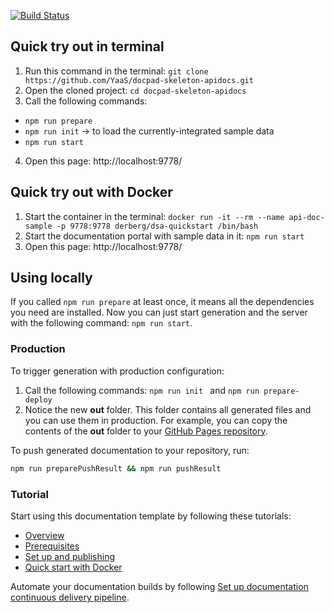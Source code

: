 [![Build Status](https://travis-ci.org/YaaS/docpad-skeleton-apidocs.svg?branch=master)](https://travis-ci.org/YaaS/docpad-skeleton-apidocs)

## Quick try out in terminal

1. Run this command in the terminal: `git clone https://github.com/YaaS/docpad-skeleton-apidocs.git`
2. Open the cloned project: `cd docpad-skeleton-apidocs`
3. Call the following commands:
 * `npm run prepare`
 * `npm run init` -> to load the currently-integrated sample data
 * `npm run start`
4. Open this page: http://localhost:9778/

## Quick try out with Docker

1. Start the container in the terminal: `docker run -it --rm --name api-doc-sample -p 9778:9778 derberg/dsa-quickstart /bin/bash`
2. Start the documentation portal with sample data in it: `npm run start`
3. Open this page: http://localhost:9778/

## Using locally

If you called `npm run prepare` at least once, it means all the dependencies you need are installed. Now you can just start generation and the server with the following command: `npm run start`.

### Production

To trigger generation with production configuration:

1. Call the following commands: `npm run init ` and `npm run prepare-deploy`
2. Notice the new **out** folder. This folder contains all generated files and you can use them in production. For example, you can copy the contents of the **out** folder to your [GitHub Pages repository](https://pages.github.com/).

To push generated documentation to your repository, run:

```bash
npm run preparePushResult && npm run pushResult
```

### Tutorial

Start using this documentation template by following these tutorials:

- [Overview](docs/overview.md)
- [Prerequisites](docs/prerequisites.md)
- [Set up and publishing](docs/using_docu_tool.md)
- [Quick start with Docker](docs/using_docker.md)

Automate your documentation builds by following [Set up documentation continuous delivery pipeline](docs/automation.md).
